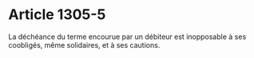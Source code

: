 # Article 1305-5

La déchéance du terme encourue par un débiteur est inopposable à ses coobligés, même solidaires, et à ses cautions.
